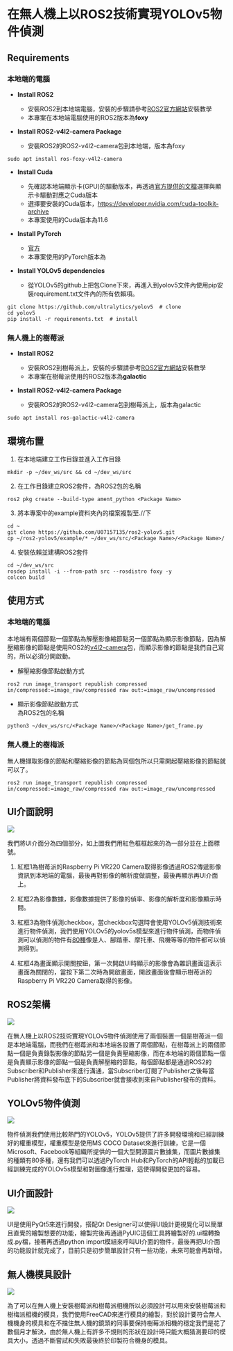 # 在無人機上以ROS2技術實現YOLOv5物件偵測

## Requirements
### 本地端的電腦

* **Install ROS2**
    * 安裝ROS2到本地端電腦，安裝的步驟請參考[ROS2官方網站](https://docs.ros.org/en/foxy/Installation/Ubuntu-Development-Setup.html)安裝教學
    * 本專案在本地端電腦使用的ROS2版本為**foxy**

* **Install ROS2-v4l2-camera Package**
    * 安裝ROS2的ROS2-v4l2-camera包到本地端，版本為foxy
```
sudo apt install ros-foxy-v4l2-camera
```

* **Install Cuda**
    * 先確認本地端顯示卡(GPU)的驅動版本，再透過[官方提供的文檔](https://docs.nvidia.com/cuda/cuda-toolkit-release-notes/index.html)選擇與顯示卡驅動對應之Cuda版本
    * 選擇要安裝的Cuda版本，https://developer.nvidia.com/cuda-toolkit-archive
    * 本專案使用的Cuda版本為11.6

* **Install PyTorch**
    * [官方](https://pytorch.org/)
    * 本專案使用的PyTorch版本為

* **Install YOLOv5 dependencies**
    * 從YOLOv5的github上把包Clone下來，再進入到yolov5文件內使用pip安裝requirement.txt文件內的所有依賴項。
```
git clone https://github.com/ultralytics/yolov5  # clone
cd yolov5
pip install -r requirements.txt  # install
```

### 無人機上的樹莓派

* **Install ROS2**
    * 安裝ROS2到樹莓派上，安裝的步驟請參考[ROS2官方網站](https://docs.ros.org/en/foxy/Installation/Ubuntu-Development-Setup.html)安裝教學
    * 本專案在樹莓派使用的ROS2版本為**galactic**

* **Install ROS2-v4l2-camera Package**
    * 安裝ROS2的ROS2-v4l2-camera包到樹莓派上，版本為galactic
```
sudo apt install ros-galactic-v4l2-camera
```
## 環境布置

1. 在本地端建立工作目錄並進入工作目錄
```
mkdir -p ~/dev_ws/src && cd ~/dev_ws/src
```
2. 在工作目錄建立ROS2套件，<Package Name>為ROS2包的名稱
```
ros2 pkg create --build-type ament_python <Package Name>
```
3. 將本專案中的example資料夾內的檔案複製至./<Package Name>/<Package Name>下
```
cd ~
git clone https://github.com/U07157135/ros2-yolov5.git
cp ~/ros2-yolov5/example/* ~/dev_ws/src/<Package Name>/<Package Name>/
```
4. 安裝依賴並建構ROS2套件
```
cd ~/dev_ws/src
rosdep install -i --from-path src --rosdistro foxy -y
colcon build 
```

## 使用方式
### 本地端的電腦
本地端有兩個節點一個節點為解壓影像縮節點另一個節點為顯示影像節點，因為解壓縮影像的節點是使用ROS2的[v4l2-camera](https://index.ros.org/r/v4l2_camera/)包，而顯示影像的節點是我們自己寫的，所以必須分開啟動。
* 解壓縮影像節點啟動方式
```
ros2 run image_transport republish compressed in/compressed:=image_raw/compressed raw out:=image_raw/uncompressed
```
* 顯示影像節點啟動方式  
<Package Name>為ROS2包的名稱
```
python3 ~/dev_ws/src/<Package Name>/<Package Name>/get_frame.py
```
 
### 無人機上的樹梅派
無人機擷取影像的節點和壓縮影像的節點為同個包所以只需開起壓縮影像的節點就可以了。
```
ros2 run image_transport republish compressed in/compressed:=image_raw/compressed raw out:=image_raw/uncompressed
```

## UI介面說明    
![](https://i.imgur.com/oc7veKg.jpg)

我們將UI介面分為四個部分，如上圖我們用紅色框框起來的為一部分並在上面標號。
1. 紅框1為樹苺派的Raspberry Pi VR220 Camera取得影像透過ROS2傳遞影像資訊到本地端的電腦，最後再對影像的解析度做調整，最後再顯示再UI介面上。
    
2. 紅框2為影像數據，影像數據提供了影像的偵率、影像的解析度和影像顯示時間。

3. 紅框3為物件偵測checkbox，當checkbox勾選時會使用YOLOv5偵測技術來進行物件偵測，我們使用YOLOv5的yolov5s模型來進行物件偵測，而物件偵測可以偵測的物件有[80種](https://cocodataset.org/#explore)像是人、腳踏車、摩托車、飛機等等的物件都可以偵測得到。
4. 紅框4為畫面顯示開關按鈕，第一次開啟UI時顯示的影像會為雜訊畫面這表示畫面為關閉的，當按下第二次時為開啟畫面，開啟畫面後會顯示樹苺派的Raspberry Pi VR220 Camera取得的影像。
    
## ROS2架構

![](https://github.com/U07157135/ros2-yolov5/blob/main/img/ROS2.gif)

在無人機上以ROS2技術實現YOLOv5物件偵測使用了兩個裝置一個是樹苺派一個是本地端電腦，而我們在樹苺派和本地端各設置了兩個節點，在樹苺派上的兩個節點一個是負責錄製影像的節點另一個是負責壓縮影像，而在本地端的兩個節點一個是負責顯示影像的節點一個是負責解壓縮的節點，每個節點都是通過ROS2的Subscriber和Publisher來進行溝通，當Subscriber訂閱了Publisher之後每當Publisher將資料發布底下的Subscriber就會接收到來自Publisher發布的資料。
    
## YOLOv5物件偵測
![](https://i.imgur.com/3TCFnxi.jpg)

物件偵測我們使用比較熱門的YOLOv5，YOLOv5提供了許多開發環境和已經訓練好的權重模型，權重模型是使用MS COCO Dataset來進行訓練，它是一個Microsoft、Facebook等組織所提供的一個大型開源圖片數據集，而圖片數據集的種類有80多種，還有我們可以透過PyTorch Hub和PyTorch的API輕鬆的加載已經訓練完成的YOLOv5s模型和對圖像進行推理，這使得開發更加的容易。
    
## UI介面設計
![](https://i.imgur.com/sALGlaT.png)

UI是使用PyQt5來進行開發，搭配Qt Designer可以使得UI設計更視覺化可以簡單且直覺的繪製想要的功能，繪製完後再通過PyUIC這個工具將繪製好的.ui檔轉換成.py檔，接著再透過python import模組來呼叫UI介面的物件，最後再把UI介面的功能設計就完成了，目前只是初步簡單設計只有一些功能，未來可能會再新增。
    
## 無人機模具設計
![](https://i.imgur.com/Vw2PUr7.png)

為了可以在無人機上安裝樹莓派和樹莓派相機所以必須設計可以用來安裝樹莓派和樹梅派相機的模具，我們使用FreeCAD來進行模具的繪製，對於設計要符合無人機機身的模具和在不擋住無人機的鏡頭的同事要保持樹莓派相機的穩定我們是花了數個月才解決，由於無人機上有許多不規則的形狀在設計時只能大概猜測要印的模具大小，透過不斷嘗試和失敗最後終於印製符合機身的模具。